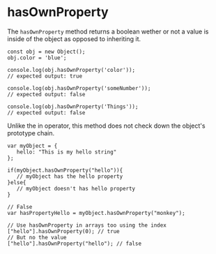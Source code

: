 # hasOwnProperty

The ```hasOwnProperty``` method returns a boolean wether or not a value is inside of the object as opposed to inheriting it.

```
const obj = new Object();
obj.color = 'blue';

console.log(obj.hasOwnProperty('color'));
// expected output: true

console.log(obj.hasOwnProperty('someNumber'));
// expected output: false

console.log(obj.hasOwnProperty('Things'));
// expected output: false

```
Unlike the in operator, this method does not check down the object's prototype chain.

```
var myObject = {
   hello: "This is my hello string"
};

if(myObject.hasOwnProperty("hello")){
   // myObject has the hello property
}else{
   // myObject doesn't has hello property
}

// False
var hasPropertyHello = myObject.hasOwnProperty("monkey");

// Use hasOwnProperty in arrays too using the index
["hello"].hasOwnProperty(0); // true
// But no the value
["hello"].hasOwnProperty("hello"); // false
```